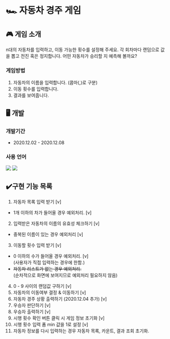 # 🏎️ 자동차 경주 게임

## 🎮 게임 소개
n대의 자동차를 입력하고, 이동 가능한 횟수를 설정해 주세요. 각 회차마다 랜덤으로 값을 뽑고 전진 혹은 정지합니다. 어떤 자동차가 승리할 지 예측해 볼까요?
### 게임방법
1. 자동차의 이름을 입력합니다. (콤마(,)로 구분)
2. 이동 횟수를 입력합니다.
3. 결과를 보여줍니다.

## 🖥 개발
### 개발기간
  * 2020.12.02 - 2020.12.08
### 사용 언어
<p align="left">
  <img src="https://img.shields.io/badge/html-HTML5-orange?logo=HTML5"/>
  <img src="https://img.shields.io/badge/javascript-ES6+-yellow?logo=javascript"/>
</p>

## ✔️구현 기능 목록
1. 자동차 목록 입력 받기 [v]
  - 1개 이하의 차가 들어올 경우 예외처리. [v]
2. 입력받은 자동차의 이름의 유효성 체크하기 [v]
  - 중복된 이름이 있는 경우 예외처리 [v]
3. 이동할 횟수 입력 받기 [v]
  - 0 이하의 수가 들어올 경우 예외처리. [v]
    <br>(사용자가 직접 입력하는 경우에 한함.)
  - <del> 자동차 리스트가 없는 경우 예외처리. </del>
    <br>(순차적으로 화면에 보여지므로 예외처리 필요하지 않음)
4. 0 - 9 사이의 랜덤값 구하기 [v]
5. 자동차의 이동여부 결정 & 이동하기 [v]
6. 자동차 경주 상황 출력하기 (2020.12.04 추가) [v]
7. 우승자 판단하기 [v]
8. 우승자 출력하기 [v]
9. 시행 횟수 확인 버튼 클릭 시 게임 정보 초기화 [v]
10. 시행 횟수 입력 폼 min 걊을 1로 설정 [v]
11. 자동차 정보를 다시 입력하는 경우 자동차 목록, 카운트, 결과 조회 초기화.